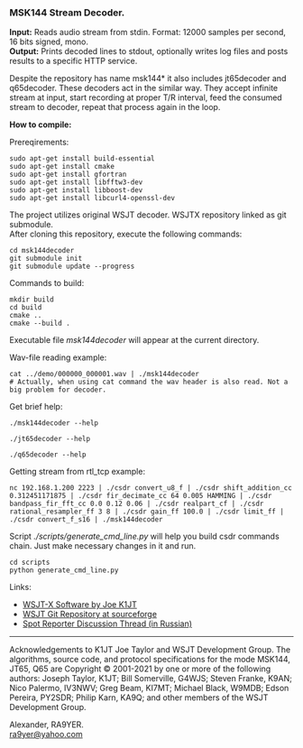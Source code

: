 ### MSK144 Stream Decoder.

**Input:** Reads audio stream from stdin. Format: 12000 samples per second, 16 bits signed, mono.  
**Output:** Prints decoded lines to stdout, optionally writes log files and posts results to a specific HTTP service.  

Despite the repository has name msk144* it also includes jt65decoder and q65decoder. These decoders act in the similar way. They accept infinite stream at input, start recording at proper T/R interval, feed the consumed stream to decoder, repeat that process again in the loop.

**How to compile:**

Prereqirements:

```shell
sudo apt-get install build-essential
sudo apt-get install cmake
sudo apt-get install gfortran
sudo apt-get install libfftw3-dev
sudo apt-get install libboost-dev
sudo apt-get install libcurl4-openssl-dev

```

The project utilizes original WSJT decoder. WSJTX repository linked as git submodule.  
After cloning this repository, execute the following commands:
```shell
cd msk144decoder
git submodule init
git submodule update --progress
```

Commands to build:
```shell
mkdir build
cd build
cmake ..
cmake --build . 
```

Executable file *msk144decoder* will appear at the current directory.

Wav-file reading example:
```shell
cat ../demo/000000_000001.wav | ./msk144decoder
# Actually, when using cat command the wav header is also read. Not a big problem for decoder.
```

Get brief help:
```shell
./msk144decoder --help

./jt65decoder --help

./q65decoder --help
```

Getting stream from rtl_tcp example:
```shell
nc 192.168.1.200 2223 | ./csdr convert_u8_f | ./csdr shift_addition_cc 0.312451171875 | ./csdr fir_decimate_cc 64 0.005 HAMMING | ./csdr bandpass_fir_fft_cc 0.0 0.12 0.06 | ./csdr realpart_cf | ./csdr rational_resampler_ff 3 8 | ./csdr gain_ff 100.0 | ./csdr limit_ff | ./csdr convert_f_s16 | ./msk144decoder
```

Script *./scripts/generate_cmd_line.py* will help you build csdr commands chain. Just make necessary changes in it and run.
```shell
cd scripts
python generate_cmd_line.py
```

Links:  
- [WSJT-X Software by Joe K1JT](https://wsjt.sourceforge.io/)
- [WSJT Git Repository at sourceforge](https://sourceforge.net/p/wsjt/wsjtx/ci/master/tree/)
- [Spot Reporter Discussion Thread (in Russian)](http://forum.22dx.ru/viewtopic.php?f=7&t=145)

---
Acknowledgements to K1JT Joe Taylor and WSJT Development Group. The algorithms, source code, and protocol specifications for the mode MSK144, JT65, Q65 are Copyright © 2001-2021 by one or more of the following authors: Joseph Taylor, K1JT; Bill Somerville, G4WJS; Steven Franke, K9AN; Nico Palermo, IV3NWV; Greg Beam, KI7MT; Michael Black, W9MDB; Edson Pereira, PY2SDR; Philip Karn, KA9Q; and other members of the WSJT Development Group.

Alexander, RA9YER.  
ra9yer@yahoo.com

